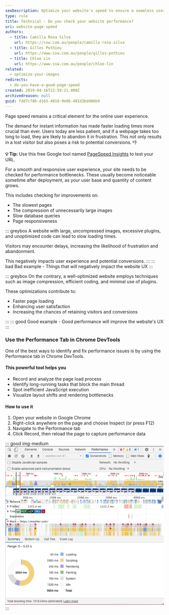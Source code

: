 ```yaml
---
seoDescription: Optimize your website's speed to ensure a seamless user experience and boost conversions.
type: rule
title: Technical - Do you check your website performance?
uri: website-page-speed
authors:
  - title: Camilla Rosa Silva
    url: https://ssw.com.au/people/camilla-rosa-silva
  - title: Gilles Pothieu
    url: https://www.ssw.com.au/people/gilles-pothieu
  - title: Chloe Lin
    url: https://www.ssw.com.au/people/chloe-lin
related:
  - optimize-your-images
redirects:
  - do-you-have-a-good-page-speed
created: 2019-04-16T22:59:21.000Z
archivedreason: null
guid: fdd7cf8b-d165-4010-9e96-481d3bd406b9
---
```


Page speed remains a critical element for the online user experience.

The demand for instant information has made faster loading times more crucial than ever. Users today are less patient, and if a webpage takes too long to load, they are likely to abandon it in frustration. This not only results in a lost visitor but also poses a risk to potential conversions. 👎

<!--endintro-->

**💡 Tip:** Use this free Google tool named [PageSpeed Insights](https://developers.google.com/speed/pagespeed/insights/) to test your URL.

For a smooth and responsive user experience, your site needs to be checked for performance bottlenecks. These usually become noticeable sometime after deployment, as your user base and quantity of content grows.

This includes checking for improvements on:

* The slowest pages
* The compression of unnecessarily large images
* Slow database queries
* Page responsiveness

::: greybox
A website with large, uncompressed images, excessive plugins, and unoptimized code can lead to slow loading times.

Visitors may encounter delays, increasing the likelihood of frustration and abandonment.

This negatively impacts user experience and potential conversions.
:::
::: bad
Bad example - Things that will negatively impact the website UX
:::

::: greybox
On the contrary, a well-optimized website employs techniques such as image compression, efficient coding, and minimal use of plugins.

These optimizations contribute to:

* Faster page loading
* Enhancing user satisfaction
* Increasing the chances of retaining visitors and conversions

:::
::: good
Good example - Good performance will improve the website's UX
:::

### Use the Performance Tab in Chrome DevTools

One of the best ways to identify and fix performance issues is by using the Performance tab in Chrome DevTools.

#### This powerful tool helps you

* Record and analyze the page load process
* Identify long-running tasks that block the main thread
* Spot inefficient JavaScript execution
* Visualize layout shifts and rendering bottlenecks

#### How to use it

1. Open your website in Google Chrome
2. Right-click anywhere on the page and choose Inspect (or press F12)
3. Navigate to the Performance tab
4. Click Record, then reload the page to capture performance data

::: good img-medium
![Figure: Good example - Use DevTools to analyze and identify performance issues](performance-tab.png)
:::
